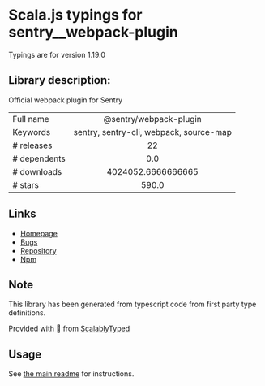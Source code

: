 
# Scala.js typings for sentry__webpack-plugin

Typings are for version 1.19.0

## Library description:
Official webpack plugin for Sentry

|                    |                 |
| ------------------ | :-------------: |
| Full name          | @sentry/webpack-plugin |
| Keywords           | sentry, sentry-cli, webpack, source-map |
| # releases         | 22 |
| # dependents       | 0.0 |
| # downloads        | 4024052.6666666665 |
| # stars            | 590.0 |

## Links
- [Homepage](https://github.com/getsentry/sentry-webpack-plugin)
- [Bugs](https://github.com/getsentry/sentry-webpack-plugin/issues)
- [Repository](https://github.com/getsentry/sentry-webpack-plugin)
- [Npm](https://www.npmjs.com/package/%40sentry%2Fwebpack-plugin)
    


## Note
This library has been generated from typescript code from first party type definitions.

Provided with :purple_heart: from [ScalablyTyped](https://github.com/oyvindberg/ScalablyTyped)

## Usage
See [the main readme](../../readme.md) for instructions.


